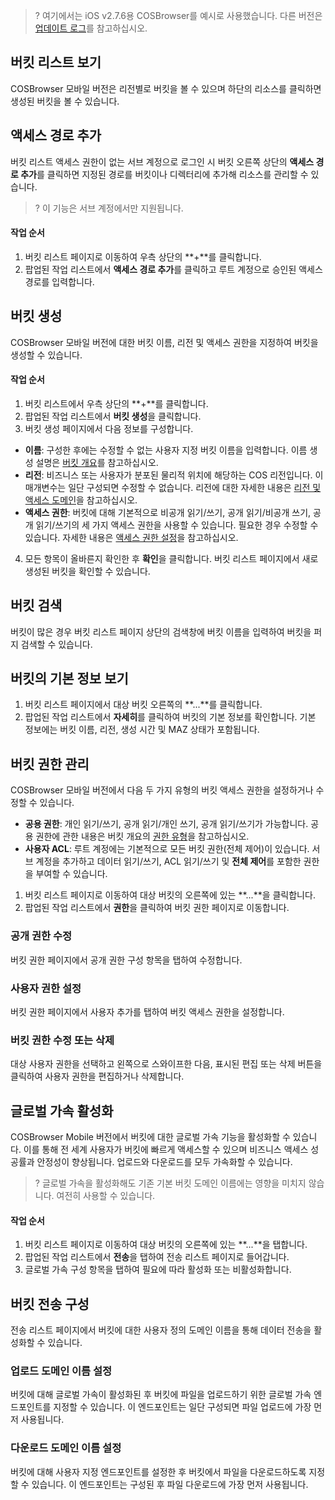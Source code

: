 >?
>여기에서는 iOS v2.7.6용 COSBrowser를 예시로 사용했습니다. 다른 버전은 [업데이트 로그](https://github.com/TencentCloud/cosbrowser/blob/master/changelog_mobile.md)를 참고하십시오.
>



<span id="ViewTheBucketList"></span>
## 버킷 리스트 보기

COSBrowser 모바일 버전은 리전별로 버킷을 볼 수 있으며 하단의 리소스를 클릭하면 생성된 버킷을 볼 수 있습니다.


<span id="AddAccessPath"></span>
## 액세스 경로 추가

버킷 리스트 액세스 권한이 없는 서브 계정으로 로그인 시 버킷 오른쪽 상단의 **액세스 경로 추가**를 클릭하면 지정된 경로를 버킷이나 디렉터리에 추가해 리소스를 관리할 수 있습니다.

>? 이 기능은 서브 계정에서만 지원됩니다.


#### 작업 순서

1. 버킷 리스트 페이지로 이동하여 우측 상단의 **+**를 클릭합니다.
2. 팝업된 작업 리스트에서 **액세스 경로 추가**를 클릭하고 루트 계정으로 승인된 액세스 경로를 입력합니다.


<span id="CreateBucket"></span>
## 버킷 생성

COSBrowser 모바일 버전에 대한 버킷 이름, 리전 및 액세스 권한을 지정하여 버킷을 생성할 수 있습니다.

#### 작업 순서

1. 버킷 리스트에서 우측 상단의 **+**를 클릭합니다.
2. 팝업된 작업 리스트에서 **버킷 생성**을 클릭합니다.
3. 버킷 생성 페이지에서 다음 정보를 구성합니다.
 - **이름**: 구성한 후에는 수정할 수 없는 사용자 지정 버킷 이름을 입력합니다. 이름 생성 설명은 [버킷 개요](https://intl.cloud.tencent.com/document/product/436/13312)를 참고하십시오.
 - **리전**: 비즈니스 또는 사용자가 분포된 물리적 위치에 해당하는 COS 리전입니다. 이 매개변수는 일단 구성되면 수정할 수 없습니다. 리전에 대한 자세한 내용은 [리전 및 액세스 도메인](https://intl.cloud.tencent.com/document/product/436/6224)을 참고하십시오.
 - **액세스 권한**: 버킷에 대해 기본적으로 비공개 읽기/쓰기, 공개 읽기/비공개 쓰기, 공개 읽기/쓰기의 세 가지 액세스 권한을 사용할 수 있습니다. 필요한 경우 수정할 수 있습니다. 자세한 내용은 [액세스 권한 설정](https://intl.cloud.tencent.com/document/product/436/13315)을 참고하십시오.
4. 모든 항목이 올바른지 확인한 후 **확인**을 클릭합니다.
버킷 리스트 페이지에서 새로 생성된 버킷을 확인할 수 있습니다.


<span id="SearchBucket"></span>
## 버킷 검색

버킷이 많은 경우 버킷 리스트 페이지 상단의 검색창에 버킷 이름을 입력하여 버킷을 퍼지 검색할 수 있습니다.


<span id="ViewBucketBasicInfor"></span>
## 버킷의 기본 정보 보기

1. 버킷 리스트 페이지에서 대상 버킷 오른쪽의 **...**를 클릭합니다.
2. 팝업된 작업 리스트에서 **자세히**를 클릭하여 버킷의 기본 정보를 확인합니다.
기본 정보에는 버킷 이름, 리전, 생성 시간 및 MAZ 상태가 포함됩니다.


<span id="BucketPrivilegeManagement"></span>
## 버킷 권한 관리

COSBrowser 모바일 버전에서 다음 두 가지 유형의 버킷 액세스 권한을 설정하거나 수정할 수 있습니다.
- **공용 권한**: 개인 읽기/쓰기, 공개 읽기/개인 쓰기, 공개 읽기/쓰기가 가능합니다. 공용 권한에 관한 내용은 버킷 개요의 [권한 유형](https://intl.cloud.tencent.com/document/product/436/13312)을 참고하십시오.
- **사용자 ACL**: 루트 계정에는 기본적으로 모든 버킷 권한(전체 제어)이 있습니다. 서브 계정을 추가하고 데이터 읽기/쓰기, ACL 읽기/쓰기 및 **전체 제어**를 포함한 권한을 부여할 수 있습니다.


1. 버킷 리스트 페이지로 이동하여 대상 버킷의 오른쪽에 있는 **...**을 클릭합니다.
2. 팝업된 작업 리스트에서 **권한**을 클릭하여 버킷 권한 페이지로 이동합니다.


<span id="ModifyPublicPermissions"></span>
### 공개 권한 수정

버킷 권한 페이지에서 공개 권한 구성 항목을 탭하여 수정합니다.

<span id="SetUserPermissions"></span>
### 사용자 권한 설정

버킷 권한 페이지에서 사용자 추가를 탭하여 버킷 액세스 권한을 설정합니다.


<span id="EditDeleteUserPermissions"></span>
### 버킷 권한 수정 또는 삭제

대상 사용자 권한을 선택하고 왼쪽으로 스와이프한 다음, 표시된 편집 또는 삭제 버튼을 클릭하여 사용자 권한을 편집하거나 삭제합니다.


<span id="OpenGlobalAcceleration"></span>
## 글로벌 가속 활성화

COSBrowser Mobile 버전에서 버킷에 대한 글로벌 가속 기능을 활성화할 수 있습니다. 이를 통해 전 세계 사용자가 버킷에 빠르게 액세스할 수 있으며 비즈니스 액세스 성공률과 안정성이 향상됩니다. 업로드와 다운로드를 모두 가속화할 수 있습니다.
>? 글로벌 가속을 활성화해도 기존 기본 버킷 도메인 이름에는 영향을 미치지 않습니다. 여전히 사용할 수 있습니다.
>


#### 작업 순서

1. 버킷 리스트 페이지로 이동하여 대상 버킷의 오른쪽에 있는 **...**을 탭합니다.
2. 팝업된 작업 리스트에서 **전송**을 탭하여 전송 리스트 페이지로 들어갑니다.
3. 글로벌 가속 구성 항목을 탭하여 필요에 따라 활성화 또는 비활성화합니다.


<span id="BucketTransportConfig"></span>
## 버킷 전송 구성

전송 리스트 페이지에서 버킷에 대한 사용자 정의 도메인 이름을 통해 데이터 전송을 활성화할 수 있습니다.

<span id="SetUploadDomainName"></span>
### 업로드 도메인 이름 설정

버킷에 대해 글로벌 가속이 활성화된 후 버킷에 파일을 업로드하기 위한 글로벌 가속 엔드포인트를 지정할 수 있습니다. 이 엔드포인트는 일단 구성되면 파일 업로드에 가장 먼저 사용됩니다.

<span id="SetDownloadDomainName"></span>
### 다운로드 도메인 이름 설정

버킷에 대해 사용자 지정 엔드포인트를 설정한 후 버킷에서 파일을 다운로드하도록 지정할 수 있습니다. 이 엔드포인트는 구성된 후 파일 다운로드에 가장 먼저 사용됩니다.

